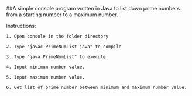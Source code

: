 ##A simple console program written in Java to list down prime numbers from a starting number to a maximum number.

Instructions: 
    
    1. Open console in the folder directory
    
    2. Type "javac PrimeNumList.java" to compile
    
    3. Type "java PrimeNumList" to execute
    
    4. Input minimum number value.
    
    5. Input maximum number value.
    
    6. Get list of prime number between minimum and maximum number value.
